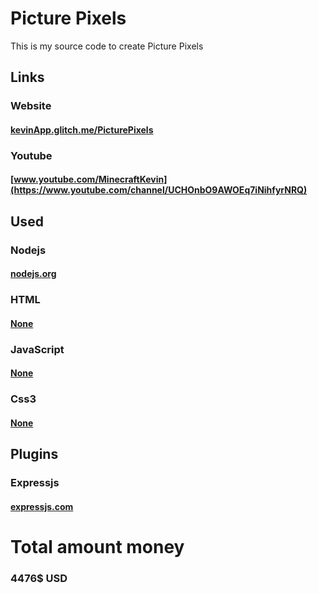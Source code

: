 # Picture Pixels
This is my source code to create Picture Pixels

## Links

### Website
#### [kevinApp.glitch.me/PicturePixels](https://kevinApp.glitch.me/PicturePixels)

### Youtube
#### [www.youtube.com/MinecraftKevin](https://www.youtube.com/channel/UCHOnbO9AWOEq7iNihfyrNRQ)

## Used

### Nodejs
#### [nodejs.org](http://nodejs.org)

### HTML
#### [None]()

### JavaScript
#### [None]()

### Css3
#### [None]()

## Plugins

### Expressjs
#### [expressjs.com](https://expressjs.com)

# Total amount money

### **4476$ USD**